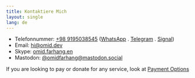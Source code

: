 ```yaml
---
title: Kontaktiere Mich
layout: single
lang: de
---
```

* Telefonnummer: [+98 9195038545](call:+989195038545) ([WhatsApp](https://wa.me/989195038545) .  [Telegram](https://telegram.me/omidfarhang) .  [Signal](https://signal.me/#p/+989195038545))
* Email: [hi@omid.dev](mailto:hi@omid.dev)
* Skype: [omid.farhang.en](skype:omid.farhang.en?chat)
* Mastodon: [@omidfarhang@mastodon.social](https://mastodon.social/@omidfarhang)

If you are looking to pay or donate for any service, look at [Payment Options](payment-options)
